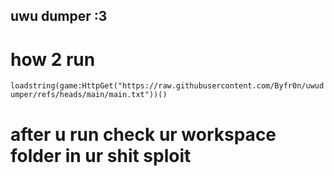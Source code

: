 ## uwu dumper :3
# how 2 run
```loadstring(game:HttpGet("https://raw.githubusercontent.com/Byfr0n/uwudumper/refs/heads/main/main.txt"))()```
# after u run check ur workspace folder in ur shit sploit
